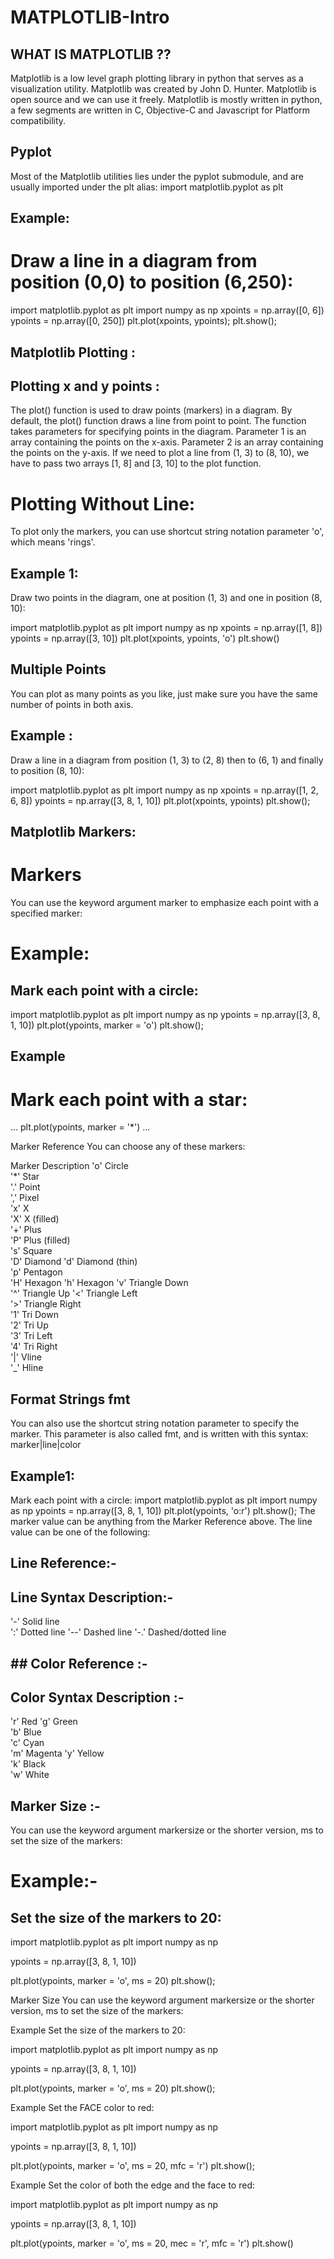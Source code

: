 # MATPLOTLIB-Intro
## WHAT IS MATPLOTLIB ?? 
Matplotlib is a low level graph plotting library in python that serves as a visualization utility.
Matplotlib was created by John D. Hunter.
Matplotlib is open source and we can use it freely.
Matplotlib is mostly written in python, a few segments are written in C, Objective-C and Javascript for Platform compatibility.
## Pyplot
Most of the Matplotlib utilities lies under the pyplot submodule, and are usually imported under the plt alias:
import matplotlib.pyplot as plt
## Example: 
# Draw a line in a diagram from position (0,0) to position (6,250):
import matplotlib.pyplot as plt
import numpy as np
xpoints = np.array([0, 6])
ypoints = np.array([0, 250])
plt.plot(xpoints, ypoints);
plt.show();

## Matplotlib Plotting :
## Plotting x and y points :
The plot() function is used to draw points (markers) in a diagram.
By default, the plot() function draws a line from point to point.
The function takes parameters for specifying points in the diagram.
Parameter 1 is an array containing the points on the x-axis.
Parameter 2 is an array containing the points on the y-axis.
If we need to plot a line from (1, 3) to (8, 10), we have to pass two arrays [1, 8] and [3, 10] to the plot function.

 # Plotting Without Line:
To plot only the markers, you can use shortcut string notation parameter 'o', which means 'rings'.

 ## Example 1:
Draw two points in the diagram, one at position (1, 3) and one in position (8, 10):

import matplotlib.pyplot as plt
import numpy as np
xpoints = np.array([1, 8])
ypoints = np.array([3, 10])
plt.plot(xpoints, ypoints, 'o')
plt.show()

 ## Multiple Points
You can plot as many points as you like, just make sure you have the same number of points in both axis.

## Example :
Draw a line in a diagram from position (1, 3) to (2, 8) then to (6, 1) and finally to position (8, 10):

import matplotlib.pyplot as plt
import numpy as np
xpoints = np.array([1, 2, 6, 8])
ypoints = np.array([3, 8, 1, 10])
plt.plot(xpoints, ypoints)
plt.show();

## Matplotlib Markers:
# Markers
You can use the keyword argument marker to emphasize each point with a specified marker:

# Example: 
## Mark each point with a circle:
import matplotlib.pyplot as plt
import numpy as np
ypoints = np.array([3, 8, 1, 10])
plt.plot(ypoints, marker = 'o')
plt.show();

## Example
# Mark each point with a star:
...
plt.plot(ypoints, marker = '*')
...


Marker Reference
You can choose any of these markers:

Marker	Description
'o'	Circle	
'*'	Star	
'.'	Point	
','	Pixel	
'x'	X	
'X'	X (filled)	
'+'	Plus	
'P'	Plus (filled)	
's'	Square	
'D'	Diamond	
'd'	Diamond (thin)	
'p'	Pentagon	
'H'	Hexagon	
'h'	Hexagon	
'v'	Triangle Down	
'^'	Triangle Up	
'<'	Triangle Left	
'>'	Triangle Right	
'1'	Tri Down	
'2'	Tri Up	
'3'	Tri Left	
'4'	Tri Right	
'|'	Vline	
'_'	Hline

## Format Strings fmt
You can also use the shortcut string notation parameter to specify the marker.
This parameter is also called fmt, and is written with this syntax:
marker|line|color
## Example1: 
Mark each point with a circle:
import matplotlib.pyplot as plt
import numpy as np
ypoints = np.array([3, 8, 1, 10])
plt.plot(ypoints, 'o:r')
plt.show();
The marker value can be anything from the Marker Reference above.
The line value can be one of the following:

 ## Line Reference:-
## Line Syntax	Description:-
'-'	Solid line	
':'	Dotted line	
'--'	Dashed line	
'-.'	Dashed/dotted line

## ## Color Reference :-
 ## Color Syntax	Description :-
'r'	Red	
'g'	Green	
'b'	Blue	
'c'	Cyan	
'm'	Magenta	
'y'	Yellow	
'k'	Black	
'w'	White	
## Marker Size :-
You can use the keyword argument markersize or the shorter version, ms to set the size of the markers:

# Example:-
## Set the size of the markers to 20:
import matplotlib.pyplot as plt
import numpy as np

ypoints = np.array([3, 8, 1, 10])

plt.plot(ypoints, marker = 'o', ms = 20)
plt.show();

Marker Size
You can use the keyword argument markersize or the shorter version, ms to set the size of the markers:

Example
Set the size of the markers to 20:

import matplotlib.pyplot as plt
import numpy as np

ypoints = np.array([3, 8, 1, 10])

plt.plot(ypoints, marker = 'o', ms = 20)
plt.show();

Example
Set the FACE color to red:

import matplotlib.pyplot as plt
import numpy as np

ypoints = np.array([3, 8, 1, 10])

plt.plot(ypoints, marker = 'o', ms = 20, mfc = 'r')
plt.show();

Example
Set the color of both the edge and the face to red:

import matplotlib.pyplot as plt
import numpy as np

ypoints = np.array([3, 8, 1, 10])

plt.plot(ypoints, marker = 'o', ms = 20, mec = 'r', mfc = 'r')
plt.show()

